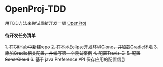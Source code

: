 # OpenProj-TDD
用TDD方法来尝试重新开发一版 [OpenProj](https://sourceforge.net/projects/openproj/)

#### 待开发任务清单
~~1. 在GitHub中新建repo~~
~~2. 在本地Eclipse开发环境Clone，并加载Gradle环境~~
~~3. 添加Gradle相关配置，并编写第一个测试案例~~
~~4. 配置Travis-CI~~
~~5. 配置SonarCloud~~
6. 基于 java Preference API 保存应用的配置信息